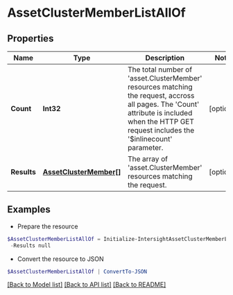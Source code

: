 # AssetClusterMemberListAllOf
## Properties

Name | Type | Description | Notes
------------ | ------------- | ------------- | -------------
**Count** | **Int32** | The total number of &#39;asset.ClusterMember&#39; resources matching the request, accross all pages. The &#39;Count&#39; attribute is included when the HTTP GET request includes the &#39;$inlinecount&#39; parameter. | [optional] 
**Results** | [**AssetClusterMember[]**](AssetClusterMember.md) | The array of &#39;asset.ClusterMember&#39; resources matching the request. | [optional] 

## Examples

- Prepare the resource
```powershell
$AssetClusterMemberListAllOf = Initialize-IntersightAssetClusterMemberListAllOf  -Count null `
 -Results null
```

- Convert the resource to JSON
```powershell
$AssetClusterMemberListAllOf | ConvertTo-JSON
```

[[Back to Model list]](../README.md#documentation-for-models) [[Back to API list]](../README.md#documentation-for-api-endpoints) [[Back to README]](../README.md)

